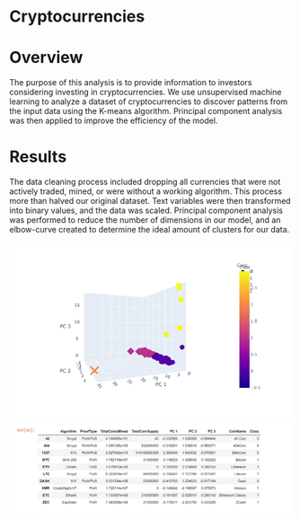 # Cryptocurrencies

# Overview
The purpose of this analysis is to provide information to investors considering investing in cryptocurrencies. We use unsupervised machine learning to analyze a dataset of cryptocurrencies to discover patterns from the input data using the K-means algorithm. Principal component analysis was then applied to improve the efficiency of the model. 

# Results
The data cleaning process included dropping all currencies that were not actively traded, mined, or were without a working algorithm. This process more than halved our original dataset. Text variables were then transformed into binary values, and the data was scaled. Principal component analysis was performed to reduce the number of dimensions in our model, and an elbow-curve created to determine the ideal amount of clusters for our data. 

![3d](3d_plot.png)

![ref](reference.png)
